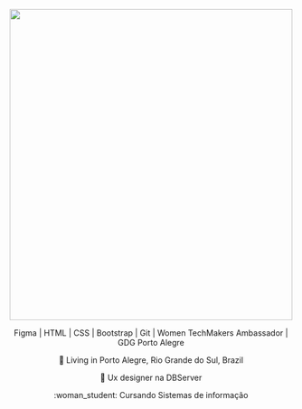 <p align="center">
  <img src="https://user-images.githubusercontent.com/22152509/88569745-4478a480-d011-11ea-98ff-366adcb6d18b.png" width="500" height="550"/>
</p>
<p align="center">
Figma | HTML | CSS | Bootstrap | Git | Women TechMakers Ambassador | GDG Porto Alegre
</p>
<p align="center">
📌    Living in Porto Alegre, Rio Grande do Sul, Brazil
</p>
<p align="center">
💼    Ux designer na DBServer
</p>
<p align="center">
:woman_student:	Cursando Sistemas de informação
</p>

</div>

